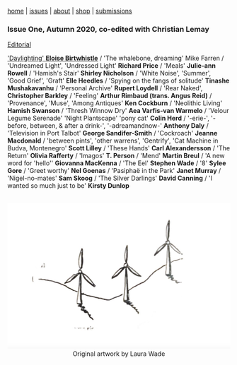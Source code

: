 [home](index.md) | [issues](issues.md) | [about](about.md) | [shop](shop.md)  |  [submissions](submit.md)

### Issue One, Autumn 2020, co-edited with Christian Lemay 

[Editorial](editorial1.md)

['Daylighting' **Eloise Birtwhistle**](poems/daylighting.md) / 'The whalebone, dreaming' Mike Farren / 'Undreamed Light', 'Undressed Light' **Richard Price** / 'Meals' **Julie-ann Rowell** / 'Hamish's Stair' **Shirley Nicholson** / 'White Noise', 'Summer', 'Good Grief', 'Graft' **Elle Heedles** / 'Spying on the fangs of solitude' **Tinashe Mushakavanhu** / 'Personal Archive' **Rupert Loydell** / 'Rear Naked', **Christopher Barkley** / 'Feeling' **Arthur Rimbaud (trans. Angus Reid)** / 'Provenance', 'Muse', 'Among Antiques' **Ken Cockburn** / 'Neolithic Living' **Hamish Swanson** / 'Thresh Winnow Dry' **Aea Varfis-van Warmelo** / 'Velour Legume Serenade' 'Night Plantscape' 'pony cat' **Colin Herd** / '-erie-', '-before, between, & after a drink-', '-adreamandnow-' **Anthony Daly** / 'Television in Port Talbot' **George Sandifer-Smith** / 'Cockroach' **Jeanne Macdonald** / 'between pints', 'other warrens', 'Gentrify', 'Cat Machine in Budva, Montenegro' **Scott Lilley** / 'These Hands' **Carl Alexandersson** / 'The Return' **Olivia Rafferty** / 'Imagos' **T. Person** / 'Mend' **Martin Breul** / 'A new word for 'hello'' **Giovanna MacKenna** / 'The Eel' **Stephen Wade** / '8' **Sylee Gore** / 'Greet worthy' **Nel Goenas** / 'Pasiphaë in the Park' **Janet Murray** / 'Nigel-no-mates' **Sam Skoog** / 'The Silver Darlings' **David Canning** / 'I wanted so much just to be' **Kirsty Dunlop** 

<p align="center">
​ <img src="wg1bk.png" alt="Issue Four" width="1000"/>
Original artwork by Laura Wade
